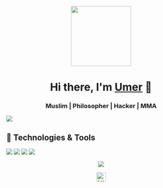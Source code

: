 <p align="center"> <img src="https://octodex.github.com/images/Robotocat.png" height="160px" width="160px"></p>

<h1 align="center">Hi there, I'm <a href="https://www.facebook.com/hash.intelligence/"  target="_blank">Umer</a> 👋</h1>
    
<h3 align="center">Muslim | Philosopher | Hacker | MMA</h3>
<p align="left"> <img src="https://komarev.com/ghpvc/?username=syedumerqadri&style=flat&color=blueviolet" /> </p>

## 🔧 Technologies & Tools

![](https://img.shields.io/badge/OS-Linux-informational?style=flat&logo=linux&logoColor=white&color=2bbc8a)
![](https://img.shields.io/badge/Code-Python-informational?style=flat&logo=python&logoColor=white&color=2bbc8a)
![](https://img.shields.io/badge/Shell-Bash-informational?style=flat&logo=gnu-bash&logoColor=white&color=2bbc8a)
![](https://img.shields.io/badge/Tools-Docker-informational?style=flat&logo=docker&logoColor=white&color=2bbc8a)

<p align="center"> <img src="https://github-readme-stats.vercel.app/api?username=syedumerqadri&count_private=true&show_icons=true&theme=radical" /> </p>

<p align="center"> 
<a href="https://www.linkedin.com/in/syed-umer-2a2ab1181/" target="blank"><img align="center" src=https://cdn.jsdelivr.net/npm/simple-icons@3.0.1/icons/linkedin.svg alt="https://www.linkedin.com/in/syed-umer-2a2ab1181/" height="25" width="25" /></a>
</p>

